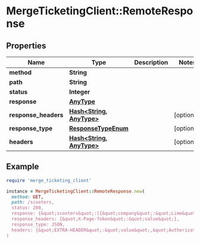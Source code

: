 # MergeTicketingClient::RemoteResponse

## Properties

| Name | Type | Description | Notes |
| ---- | ---- | ----------- | ----- |
| **method** | **String** |  |  |
| **path** | **String** |  |  |
| **status** | **Integer** |  |  |
| **response** | [**AnyType**](.md) |  |  |
| **response_headers** | [**Hash&lt;String, AnyType&gt;**](AnyType.md) |  | [optional] |
| **response_type** | [**ResponseTypeEnum**](ResponseTypeEnum.md) |  | [optional] |
| **headers** | [**Hash&lt;String, AnyType&gt;**](AnyType.md) |  | [optional] |

## Example

```ruby
require 'merge_ticketing_client'

instance = MergeTicketingClient::RemoteResponse.new(
  method: GET,
  path: /scooters,
  status: 200,
  response: {&quot;scooters&quot;:[{&quot;company&quot;:&quot;Lime&quot;,&quot;model&quot;:&quot;Gen 2.5&quot;},{&quot;company&quot;:&quot;Bird&quot;,&quot;model&quot;:&quot;Bird Zero&quot;}]},
  response_headers: {&quot;X-Page-Token&quot;:&quot;value&quot;},
  response_type: JSON,
  headers: {&quot;EXTRA-HEADER&quot;:&quot;value&quot;,&quot;Authorization&quot;:&quot;&lt;redacted&gt;&quot;}
)
```

